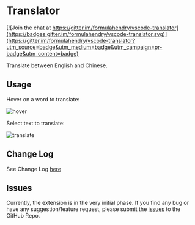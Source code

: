 # Translator

[![Join the chat at https://gitter.im/formulahendry/vscode-translator](https://badges.gitter.im/formulahendry/vscode-translator.svg)](https://gitter.im/formulahendry/vscode-translator?utm_source=badge&utm_medium=badge&utm_campaign=pr-badge&utm_content=badge)

Translate between English and Chinese.

## Usage

Hover on a word to translate:

![hover](images/hover.png)

Select text to translate:

![translate](images/translate.png)

## Change Log

See Change Log [here](CHANGELOG.md)

## Issues

Currently, the extension is in the very initial phase. If you find any bug or have any suggestion/feature request, please submit the [issues](https://github.com/formulahendry/vscode-translator/issues) to the GitHub Repo.